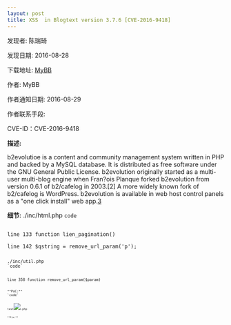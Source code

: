 ```yaml
---
layout: post
title: XSS  in Blogtext version 3.7.6 [CVE-2016-9418]
---
```


发现者: 陈瑞琦 

发现日期: 2016-08-28

下载地址: [MyBB](https://mybb.com/versions/)

作者: MyBB

作者通知日期: 2016-08-29

作者联系手段: 

CVE-ID：CVE-2016-9418

**描述:**

b2evolutioe is a content and community management system written in PHP and backed by a MySQL database. It is distributed as free software under the GNU General Public License.
b2evolution originally started as a multi-user multi-blog engine when Fran?ois Planque forked b2evolution from version 0.6.1 of b2/cafelog in 2003.[2] A more widely known fork of b2/cafelog is WordPress. b2evolution is available in web host control panels as a "one click install" web app.[3](Wiki)

**细节:** 
./inc/html.php
`code`
<pre><code>
line 133 function lien_pagination()

line 142 $qstring = remove_url_param('p');
<pre><code>
./inc/util.php
`code`
<pre><code>
line 358 function remove_url_param($param)
<pre><code>
**PoC:**
`code`
<pre><code>
test<img src="0" onerror="alert(1)">.php
<pre><code>
**Fix:**

